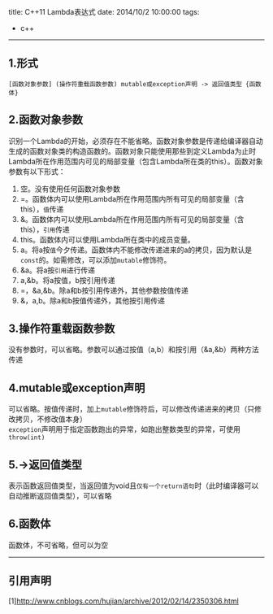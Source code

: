 title: C++11 Lambda表达式
date: 2014/10/2 10:00:00
tags: 
- c++
---

## 1.形式
`[函数对象参数] (操作符重载函数参数) mutable或exception声明 -> 返回值类型 {函数体}`
	
## 2.函数对象参数
识别一个Lambda的开始，必须存在不能省略。函数对象参数是传递给编译器自动生成的函数对象类的构造函数的。函数对象只能使用那些到定义Lambda为止时Lambda所在作用范围内可见的局部变量（包含Lambda所在类的this）。函数对象参数有以下形式： 

1. 空。没有使用任何函数对象参数
2. =。函数体内可以使用Lambda所在作用范围内所有可见的局部变量（含this），`值`传递
3. &。函数体内可以使用Lambda所在作用范围内所有可见的局部变量（含this），`引用`传递
4. this。函数体内可以使用Lambda所在类中的成员变量。
5. a。将a按`值`今夕传递。函数体内不能修改传递进来的a的拷贝，因为默认是`const`的。如需修改，可以添加`mutable`修饰符。
6. &a。将a按`引用`进行传递
7. a,&b。将a按值，b按引用传递
8. =，&a,&b。除a和b按引用传递外，其他参数按值传递
9. &，a,b。除a和b按值传递外，其他按引用传递

## 3.操作符重载函数参数
没有参数时，可以省略。参数可以通过按值（a,b）和按引用（&a,&b）两种方法传递
## 4.mutable或exception声明
可以省略。按值传递时，加上`mutable`修饰符后，可以修改传递进来的拷贝（只修改拷贝，不修改值本身）  
`exception`声明用于指定函数跑出的异常，如跑出整数类型的异常，可使用`throw(int)`
## 5.->返回值类型
表示函数返回值类型，当返回值为void且`仅有一个return语句`时（此时编译器可以自动推断返回值类型），可以省略
## 6.函数体
函数体，不可省略，但可以为空

---
## 引用声明

[1]http://www.cnblogs.com/hujian/archive/2012/02/14/2350306.html